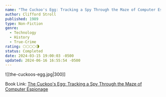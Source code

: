 ```yaml
---
name: "The Cuckoo's Egg: Tracking a Spy Through the Maze of Computer Espionage"
author: Clifford Stroll
published: 1989
type: Non-Fiction
genre:
  - Technology
  - History
  - True-Crime
rating: 🌕🌕🌕🌕🌗
status: Completed
date: 2024-03-15 19:00:03 -0500
updated: 2024-06-16 16:55:54 -0500
---
```


![[the-cuckoos-egg.jpg|300]]

Book Link: [The Cuckoo's Egg: Tracking a Spy Through the Maze of Computer Espionage](https://www.goodreads.com/book/show/18154.The_Cuckoo_s_Egg)